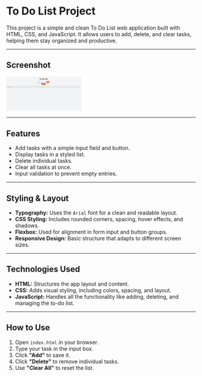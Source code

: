 # To Do List Project

This project is a simple and clean To Do List web application built with HTML, CSS, and JavaScript. It allows users to add, delete, and clear tasks, helping them stay organized and productive.

---
## Screenshot

<img src="to-do-list.png" alt="To Do List Screenshot" width="200" />

---
## Features

- Add tasks with a simple input field and button.
- Display tasks in a styled list.
- Delete individual tasks.
- Clear all tasks at once.
- Input validation to prevent empty entries.

---

## Styling & Layout

- **Typography:** Uses the `Arial` font for a clean and readable layout.
- **CSS Styling:** Includes rounded corners, spacing, hover effects, and shadows.
- **Flexbox:** Used for alignment in form input and button groups.
- **Responsive Design:** Basic structure that adapts to different screen sizes.

---

## Technologies Used

- **HTML:** Structures the app layout and content.
- **CSS:** Adds visual styling, including colors, spacing, and layout.
- **JavaScript:** Handles all the functionality like adding, deleting, and managing the to-do list.

---


## How to Use

1. Open `index.html` in your browser.
2. Type your task in the input box.
3. Click **"Add"** to save it.
4. Click **"Delete"** to remove individual tasks.
5. Use **"Clear All"** to reset the list.



